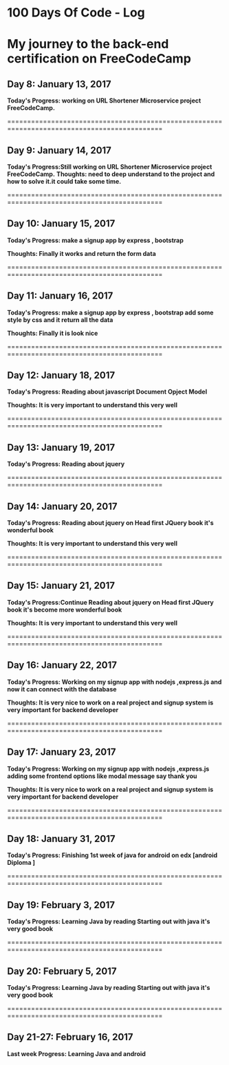 # 100 Days Of Code - Log
# My journey to the back-end certification on FreeCodeCamp

## Day 8: January 13, 2017 

**Today's Progress: working on URL Shortener Microservice project FreeCodeCamp.**

=============================================================================================

## Day 9: January 14, 2017 
   __Today's Progress:Still working on URL Shortener Microservice project FreeCodeCamp.__
   __Thoughts: need to deep understand to the project and how to solve it.it could take some time.__

=============================================================================================

## Day 10: January 15, 2017 
__Today's Progress: make a signup app by express , bootstrap__

__Thoughts: Finally it works and return the form data__

=============================================================================================

## Day 11: January 16, 2017 
__Today's Progress: make a signup app by express , bootstrap add some style by css and it return all the data__

__Thoughts: Finally it is look nice__

=============================================================================================

## Day 12: January 18, 2017 
__Today's Progress: Reading about javascript Document Opject Model__

__Thoughts: It is very important to understand this very well__


=============================================================================================

## Day 13: January 19, 2017 
__Today's Progress: Reading about jquery__

=============================================================================================

## Day 14: January 20, 2017 
__Today's Progress: Reading about jquery on Head first JQuery book it's wonderful book__

__Thoughts: It is very important to understand this very well__

=============================================================================================

## Day 15: January 21, 2017 
__Today's Progress:Continue  Reading about jquery on Head first JQuery book it's become more  wonderful book__

__Thoughts: It is very important to understand this very well__

=============================================================================================

## Day 16: January 22, 2017 
__Today's Progress: Working on my signup app with nodejs ,express.js and now it can connect with the database__

__Thoughts: It is very nice to work on a real project and signup system is very important for backend developer__


=============================================================================================

## Day 17: January 23, 2017 
__Today's Progress: Working on my signup app with nodejs ,express.js adding some frontend options like modal message say thank you__

__Thoughts: It is very nice to work on a real project and signup system is very important for backend developer__

=============================================================================================

## Day 18: January 31, 2017 

__Today's Progress: Finishing 1st week of java for android on edx [android Diploma ]__

=============================================================================================

## Day 19: February 3, 2017 

__Today's Progress: Learning Java by reading Starting out with java it's very good book__


=============================================================================================

## Day 20: February 5, 2017 

__Today's Progress: Learning Java by reading Starting out with java it's very good book__

=============================================================================================

## Day 21-27: February 16, 2017 

__Last week  Progress: Learning Java and android__

